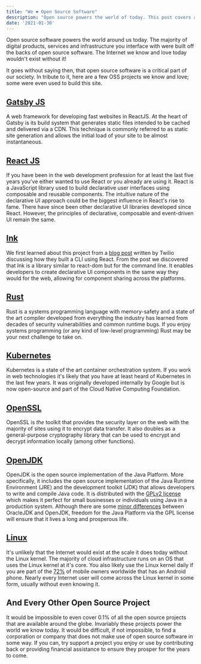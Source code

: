 ```yaml
---
title: "We ❤️ Open Source Software"
description: "Open source powers the world of today. This post covers a few of our favourites, including the ones that power this site."
date: '2021-01-30'
---
```

Open source software powers the world around us today. The majority of digital products, services and infrastructure you interface with were built off the backs of open source software. The Internet we know and love today wouldn't exist without it!

It goes without saying then, that open source software is a critical part of our society. In tribute to it, here are a few OSS projects we know and love; some were even used to build this site.

## [Gatsby JS](https://www.gatsbyjs.com/)

A web framework for developing fast websites in ReactJS. At the heart of Gatsby is its build system that generates static files intended to be cached and delivered via a CDN. This technique is commonly referred to as static site generation and allows the initial load of your site to be almost instantaneous.

## [React JS](https://reactjs.org/)

If you have been in the web development profession for at least the last five years you've either wanted to use React or you already are using it. React is a JavaScript library used to build declarative user interfaces using composable and reusable components. The intuitive nature of the declarative UI approach could be the biggest influence in React's rise to fame. There have since been other declarative UI libraries developed since React. However, the principles of declarative, composable and event-driven UI remain the same.

## [Ink](https://github.com/vadimdemedes/ink)

We first learned about this project from a [blog post](https://www.twilio.com/blog/building-conference-cli-in-react) written by Twilio discussing how they built a CLI using React. From the post we discovered that Ink is a library similar to react-dom but for the command line. It enables developers to create declarative UI components in the same way they would for the web, allowing for component sharing across the platforms.

## [Rust](https://github.com/rust-lang)

Rust is a systems programming language with memory-safety and a state of the art compiler developed from everything the industry has learned from decades of security vulnerabilities and common runtime bugs. If you enjoy systems programming (or any kind of low-level programming) Rust may be your next challenge to take on.

## [Kubernetes](https://kubernetes.io/)

Kubernetes is a state of the art container orchestration system. If you work in web technologies it's likely that you have at least heard of Kubernetes in the last few years. It was originally developed internally by Google but is now open-source and part of the Cloud Native Computing Foundation.

## [OpenSSL](https://www.openssl.org/)

OpenSSL is _the_ toolkit that provides the security layer on the web with the majority of sites using it to encrypt data transfer. It also doubles as a general-purpose cryptography library that can be used to encrypt and decrypt information locally (among other functions).

## [OpenJDK](https://openjdk.java.net/)

OpenJDK is the open source implementation of the Java Platform. More specifically, it includes the open source implementation of the Java Runtime Environment (JRE) and the development toolkit (JDK) that allows developers to write and compile Java code. It is distributed with the [GPLv2 license](https://openjdk.java.net/legal/gplv2+ce.html) which makes it perfect for small businesses or individuals using Java in a production system. Although there are some [minor differences](https://www.baeldung.com/oracle-jdk-vs-openjdk) between OracleJDK and OpenJDK, freedom for the Java Platform via the GPL license will ensure that it lives a long and prosperous life.

## [Linux](https://www.kernel.org/)

It's unlikely that the Internet would exist at the scale it does today without the Linux kernel. The majority of cloud infrastructure runs on an OS that uses the Linux kernel at it's core. You also likely use the Linux kernel daily if you are part of the [72%](https://gs.statcounter.com/os-market-share/mobile/worldwide) of mobile owners worldwide that has an Android phone. Nearly every Internet user will come across the Linux kernel in some form, usually without even knowing it.

## And Every Other Open Source Project

It would be impossible to even cover 0.1% of all the open source projects that are available around the globe. Invariably these projects power the world we know today. It would be difficult, if not impossible, to find a corporation or company that does not make use of open source software in some way. If you can, try support a project you enjoy or use by contributing back or providing financial assistance to ensure they prosper for the years to come.
